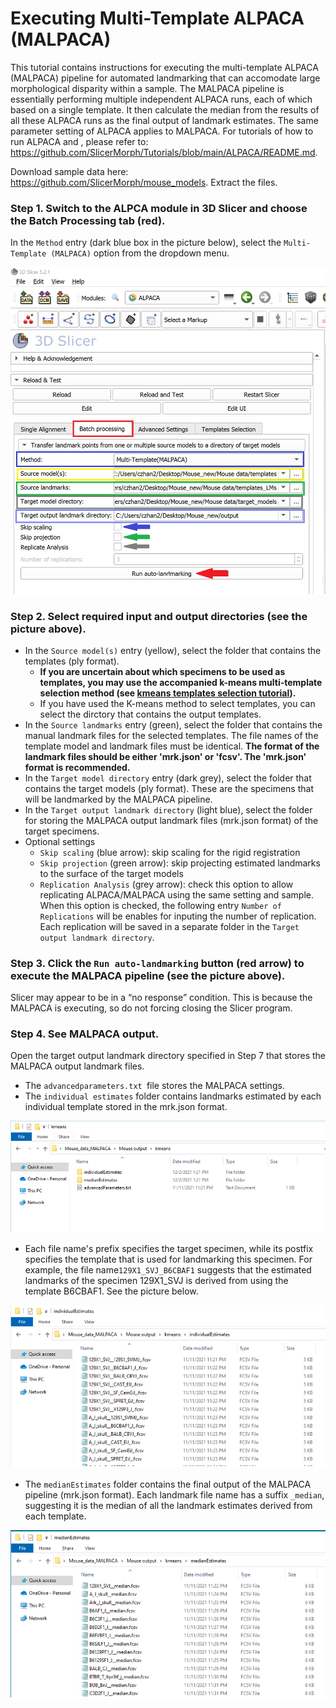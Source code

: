 # Executing Multi-Template ALPACA (MALPACA) 
This tutorial contains instructions for executing the multi-template ALPACA (MALPACA) pipeline for automated landmarking that can accomodate large morphological disparity within a sample. The MALPACA pipeline is essentially performing multiple independent ALPACA runs, each of which based on a single template. It then calculate the median from the results of all these ALPACA runs as the final output of landmark estimates. The same parameter setting of ALPACA applies to MALPACA. For tutorials of how to run ALPACA and , please refer to: https://github.com/SlicerMorph/Tutorials/blob/main/ALPACA/README.md. 

Download sample data here: https://github.com/SlicerMorph/mouse_models. Extract the files.

### Step 1. Switch to the ALPCA module in 3D Slicer and choose the Batch Processing tab (red). 
In the `Method` entry (dark blue box in the picture below), select the `Multi-Template (MALPACA)` option from the dropdown menu.

<p align="center">
<img src="./kmeans_MALPACA_images/MALPACA_019.png", width = 600>
<p/>

### Step 2. Select required input and output directories (see the picture above).
* In the `Source model(s)` entry (yellow), select the folder that contains the templates (ply format). 
  * **If you are uncertain about which specimens to be used as templates, you may use the accompanied k-means multi-template selection method (see [kmeans templates selection tutorial](https://github.com/SlicerMorph/Tutorials/blob/main/MALPACA/K-means_templates_selection.md)).**
  * If you have used the K-means method to select templates, you can select the dirctory that contains the output templates. 
* In the `Source landmarks` entry (green), select the folder that contains the manual landmark files for the selected templates. The file names of the template model and landmark files must be identical. **The format of the landmark files should be either 'mrk.json' or 'fcsv'. The 'mrk.json' format is recommended.**
* In the `Target model directory` entry (dark grey), select the folder that contains the target models (ply format). These are the specimens that will be landmarked by the MALPACA pipeline.
* In the `Target output landmark directory` (light blue), select the folder for storing the MALPACA output landmark files (mrk.json format) of the target specimens.
* Optional settings
  * `Skip scaling` (blue arrow): skip scaling for the rigid registration
  * `Skip projection` (green arrow): skip projecting estimated landmarks to the surface of the target models
  * `Replication Analysis` (grey arrow): check this option to allow replicating ALPACA/MALPACA using the same setting and sample. When this option is checked, the following entry `Number of Replications` will be enables for inputing the number of replication. Each replication will be saved in a separate folder in the `Target output landmark directory`.

### Step 3. Click the `Run auto-landmarking` button (red arrow) to execute the MALPACA pipeline (see the picture above).
Slicer may appear to be in a “no response” condition. This is because the MALPACA is executing, so do not forcing closing the Slicer program.

### Step 4. See MALPACA output.
Open the target output landmark directory specified in Step 7 that stores the MALPACA output landmark files.
* The `advancedparameters.txt `file stores the MALPACA settings.
* The `individual estimates` folder contains landmarks estimated by each individual template stored in the mrk.json format.

<p align="center">
<img src="./kmeans_MALPACA_images/MALPACA_020.png">
<p/>


* Each file name's prefix specifies the target specimen, while its postfix specifies the template that is used for landmarking this specimen. For example, the file name`129X1_SVJ_B6CBAF1` suggests that the estimated landmarks of the specimen 129X1_SVJ is derived from using the template B6CBAF1. See the picture below.


<p align="center">
<img src="./kmeans_MALPACA_images/MALPACA_021.png">
<p/>


* The `medianEstimates` folder contains the final output of the MALPACA pipeline (mrk.json format). Each landmark file name has a suffix `_median`, suggesting it is the median of all the landmark estimates derived from each template.

<p align="center">
<img src="./kmeans_MALPACA_images/MALPACA_022.png">
<p/>

